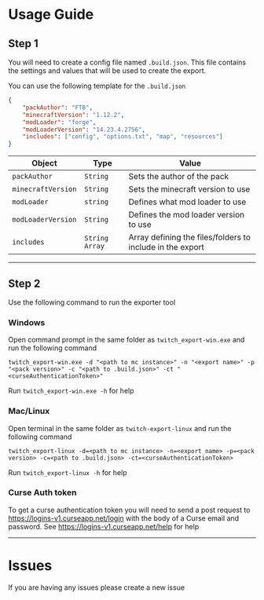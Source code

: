 # Usage Guide

## Step 1
You will need to create a config file named `.build.json`.
This file contains the settings and values that will be used to create the export.

You can use the following template for the `.build.json`

```json
{
    "packAuthor": "FTB",
    "minecraftVersion": "1.12.2",
    "modLoader": "forge",
    "modLoaderVersion": "14.23.4.2756",
    "includes": ["config", "options.txt", "map", "resources"]
}
```

| Object | Type | Value |
| ------ | ---- | ----- |
| `packAuthor` | `String` | Sets the author of the pack |
| `minecraftVersion` | `String` | Sets the minecraft version to use |
| `modLoader` | `string` | Defines what mod loader to use
| `modLoaderVersion` | `String` | Defines the mod loader version to use |
| `includes` | `String Array` | Array defining the files/folders to include in the export |

---
## Step 2
Use the following command to run the exporter tool

### Windows
Open command prompt in the same folder as `twitch_export-win.exe` and run the following command

`twitch_export-win.exe -d "<path to mc instance>" -n "<export name>" -p "<pack version>" -c "<path to .build.json>" -ct "<curseAuthenticationToken>"`

Run `twitch_export-win.exe -h` for help

### Mac/Linux
Open terminal in the same folder as `twitch-export-linux` and run the following command

`twitch_export-linux -d=<path to mc instance> -n=<export name> -p=<pack version> -c=<path to .build.json> -ct=<curseAuthenticationToken>`

Run `twitch_export-linux -h` for help

### Curse Auth token
To get a curse authentication token you will need to send a post request to https://logins-v1.curseapp.net/login with the body of a Curse email and password. See https://logins-v1.curseapp.net/help for help


---
# Issues

If you are having any issues please create a new issue
